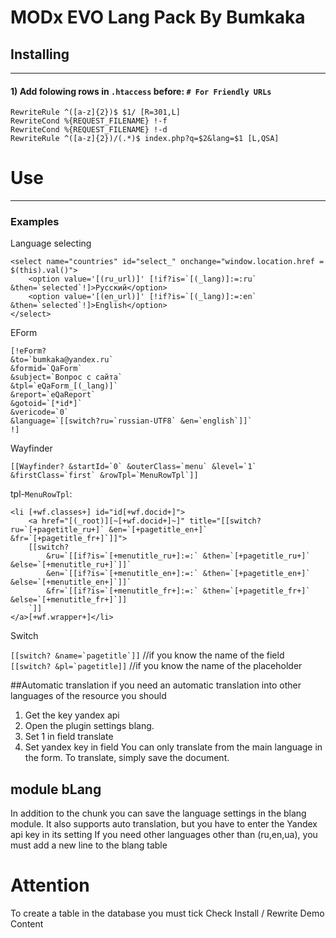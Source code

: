# MODx EVO Lang Pack By Bumkaka

## Installing
- - -


#### 1)  Add folowing rows in `.htaccess` before: `# For Friendly URLs` 
	RewriteRule ^([a-z]{2})$ $1/ [R=301,L]
	RewriteCond %{REQUEST_FILENAME} !-f
	RewriteCond %{REQUEST_FILENAME} !-d
	RewriteRule ^([a-z]{2})/(.*)$ index.php?q=$2&lang=$1 [L,QSA]


# Use
- - -

### Examples

Language selecting 
```
<select name="countries" id="select_" onchange="window.location.href = $(this).val()">
    <option value='[(ru_url)]' [!if?is=`[(_lang)]:=:ru` &then=`selected`!]>Русский</option>
    <option value='[(en_url)]' [!if?is=`[(_lang)]:=:en` &then=`selected`!]>English</option>
</select>
```


EForm
```
[!eForm? 
&to=`bumkaka@yandex.ru`
&formid=`QaForm` 
&subject=`Вопрос с сайта` 
&tpl=`eQaForm_[(_lang)]` 
&report=`eQaReport` 
&gotoid=`[*id*]` 
&vericode=`0` 
&language=`[[switch?ru=`russian-UTF8` &en=`english`]]`
!] 
```

Wayfinder
```
[[Wayfinder? &startId=`0` &outerClass=`menu` &level=`1` &firstClass=`first` &rowTpl=`MenuRowTpl`]]
```
tpl-`MenuRowTpl`:
```
<li [+wf.classes+] id="id[+wf.docid+]">
	<a href="[(_root)][~[+wf.docid+]~]" title="[[switch?ru=`[+pagetitle_ru+]` &en=`[+pagetitle_en+]` &fr=`[+pagetitle_fr+]`]]">
	[[switch?
		&ru=`[[if?is=`[+menutitle_ru+]:=:` &then=`[+pagetitle_ru+]` &else=`[+menutitle_ru+]`]]` 
		&en=`[[if?is=`[+menutitle_en+]:=:` &then=`[+pagetitle_en+]` &else=`[+menutitle_en+]`]]` 
		&fr=`[[if?is=`[+menutitle_fr+]:=:` &then=`[+pagetitle_fr+]` &else=`[+menutitle_fr+]`]]
	`]]
</a>[+wf.wrapper+]</li>

```


Switch

 ``` [[switch? &name=`pagetitle`]] ``` //if you know the name of the field
 ``` [[switch? &pl=`pagetitle]] ```    //if you know the name of the placeholder

##Automatic translation
  if you need an automatic translation into other languages of the resource you should
  1. Get the key yandex api
  2. Open the plugin settings blang.
  3. Set 1 in field translate
  4. Set yandex key in field
  You can only translate from the main language in the form.
  To translate, simply save the document.
  
  
## module bLang
In addition to the chunk you can save the language settings in the blang module.
It also supports auto translation, but you have to enter the Yandex api key in its setting
If you need other languages other than (ru,en,ua), you must add a new line to the blang table

# Attention 
 To create a table in the database you must tick Check Install / Rewrite Demo Content